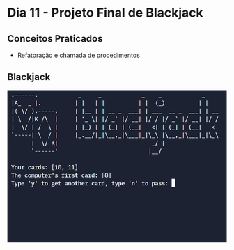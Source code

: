 # Dia 11 - Projeto Final de Blackjack

## Conceitos Praticados

* Refatoração e chamada de procedimentos

## Blackjack

![day11](https://github.com/EmersonPenelli/100-days-of-code-with-python/blob/main/gifs/Blackjack.gif)
